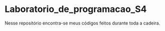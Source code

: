 # Laboratorio_de_programacao_S4
Nesse repositório encontra-se meus códigos feitos durante toda a cadeira.
